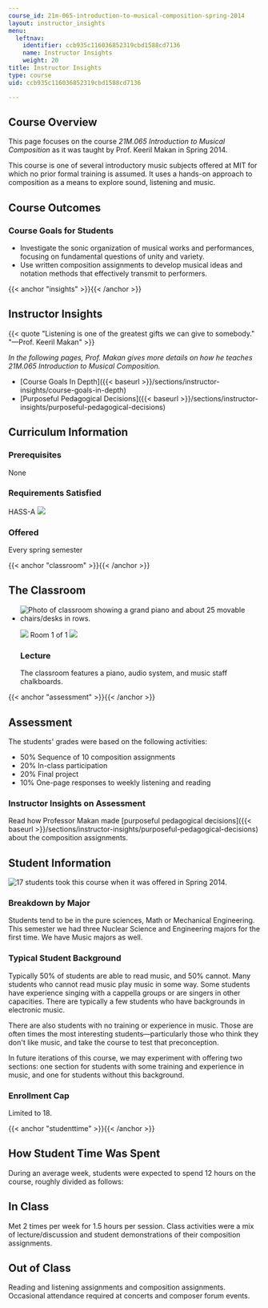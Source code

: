 ```yaml
---
course_id: 21m-065-introduction-to-musical-composition-spring-2014
layout: instructor_insights
menu:
  leftnav:
    identifier: ccb935c116036852319cbd1588cd7136
    name: Instructor Insights
    weight: 20
title: Instructor Insights
type: course
uid: ccb935c116036852319cbd1588cd7136

---
```


Course Overview
---------------

This page focuses on the course _21M.065 Introduction to Musical Composition_ as it was taught by Prof. Keeril Makan in Spring 2014.

This course is one of several introductory music subjects offered at MIT for which no prior formal training is assumed. It uses a hands-on approach to composition as a means to explore sound, listening and music.

Course Outcomes
---------------

### Course Goals for Students

*   Investigate the sonic organization of musical works and performances, focusing on fundamental questions of unity and variety.
*   Use written composition assignments to develop musical ideas and notation methods that effectively transmit to performers.

{{< anchor "insights" >}}{{< /anchor >}}

Instructor Insights
-------------------

{{< quote "Listening is one of the greatest gifts we can give to somebody." "—Prof. Keeril Makan" >}}

_In the following pages, Prof. Makan gives more details on how he teaches 21M.065 Introduction to Musical Composition._

*   [Course Goals In Depth]({{< baseurl >}}/sections/instructor-insights/course-goals-in-depth)
*   [Purposeful Pedagogical Decisions]({{< baseurl >}}/sections/instructor-insights/purposeful-pedagogical-decisions)

Curriculum Information
----------------------

### Prerequisites

None

### Requirements Satisfied

HASS-A ![](/images/educator/icon-question-hass-a.png)

### Offered

Every spring semester

{{< anchor "classroom" >}}{{< /anchor >}}

The Classroom
-------------

*   ![Photo of classroom showing a grand piano and about 25 movable chairs/desks in rows.](/coursemedia/21m-065-introduction-to-musical-composition-spring-2014/0f832f942fc3ee3c4bb1737583b5bf02_21M-065_classroom-1.jpg)
    
    ![](/images/educator/classroom_prev_dim.png) Room 1 of 1 ![](/images/educator/classroom_next_dim.png)
    
    ### Lecture
    
    The classroom features a piano, audio system, and music staff chalkboards.
    

{{< anchor "assessment" >}}{{< /anchor >}}

Assessment
----------

The students' grades were based on the following activities:

- 50% Sequence of 10 composition assignments
- 20% In-class participation
- 20% Final project
- 10% One-page responses to weekly listening and reading


### Instructor Insights on Assessment
Read how Professor Makan made [purposeful pedagogical decisions]({{< baseurl >}}/sections/instructor-insights/purposeful-pedagogical-decisions) about the composition assignments.

Student Information
-------------------

![17 students took this course when it was offered in Spring 2014.](/coursemedia/21m-065-introduction-to-musical-composition-spring-2014/f853b338d750bf1db6f97fd678717c6f_21M-065_stat-students.png)

### Breakdown by Major

Students tend to be in the pure sciences, Math or Mechanical Engineering. This semester we had three Nuclear Science and Engineering majors for the first time. We have Music majors as well.

### Typical Student Background

Typically 50% of students are able to read music, and 50% cannot. Many students who cannot read music play music in some way. Some students have experience singing with a cappella groups or are singers in other capacities. There are typically a few students who have backgrounds in electronic music.

There are also students with no training or experience in music. Those are often times the most interesting students—particularly those who think they don't like music, and take the course to test that preconception.

In future iterations of this course, we may experiment with offering two sections: one section for students with some training and experience in music, and one for students without this background.

### Enrollment Cap

Limited to 18.

{{< anchor "studenttime" >}}{{< /anchor >}}

How Student Time Was Spent
--------------------------

During an average week, students were expected to spend 12 hours on the course, roughly divided as follows:

In Class
--------

Met 2 times per week for 1.5 hours per session. Class activities were a mix of lecture/discussion and student demonstrations of their composition assignments.

Out of Class
------------

Reading and listening assignments and composition assignments. Occasional attendance required at concerts and composer forum events.